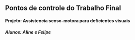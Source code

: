 
## Pontos de controle do Trabalho Final

#### Projeto: Assistencia senso-motora para deficientes visuais

##### Alunos: Aline e Felipe
